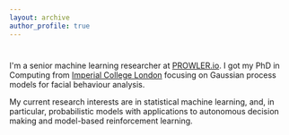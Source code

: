```yaml
---
layout: archive
author_profile: true
---
```


#

I'm a senior machine learning researcher at [PROWLER.io](www.prowler.io). I got my PhD in Computing from [Imperial College London](http://www.imperial.ac.uk/computing) focusing on Gaussian process models for facial behaviour analysis.

My current research interests are in statistical machine learning, and, in particular, probabilistic models with applications to autonomous decision making and model-based reinforcement learning.
